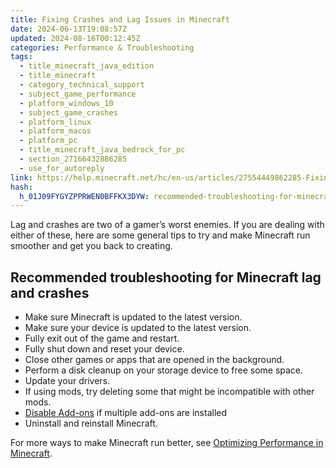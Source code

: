 ```yaml
---
title: Fixing Crashes and Lag Issues in Minecraft
date: 2024-06-13T19:08:57Z
updated: 2024-08-16T00:12:45Z
categories: Performance & Troubleshooting
tags:
  - title_minecraft_java_edition
  - title_minecraft
  - category_technical_support
  - subject_game_performance
  - platform_windows_10
  - subject_game_crashes
  - platform_linux
  - platform_macos
  - platform_pc
  - title_minecraft_java_bedrock_for_pc
  - section_27166432886285
  - use_for_autoreply
link: https://help.minecraft.net/hc/en-us/articles/27554449862285-Fixing-Crashes-and-Lag-Issues-in-Minecraft
hash:
  h_01J09FYGYZPPRWEN0BFFKX3DYW: recommended-troubleshooting-for-minecraft-lag-and-crashes
---
```


Lag and crashes are two of a gamer’s worst enemies. If you are dealing with either of these, here are some general tips to try and make Minecraft run smoother and get you back to creating.

## Recommended troubleshooting for Minecraft lag and crashes

- Make sure Minecraft is updated to the latest version.
- Make sure your device is updated to the latest version.
- Fully exit out of the game and restart.
- Fully shut down and reset your device.
- Close other games or apps that are opened in the background.
- Perform a disk cleanup on your storage device to free some space.
- Update your drivers.
- If using mods, try deleting some that might be incompatible with other mods.
- [Disable Add-ons](../Minecraft-Marketplace/Disabling-Minecraft-Add-Ons.md) if multiple add-ons are installed
- Uninstall and reinstall Minecraft.

For more ways to make Minecraft run better, see [Optimizing Performance in Minecraft](./Optimizing-Performance-in-Minecraft.md).
